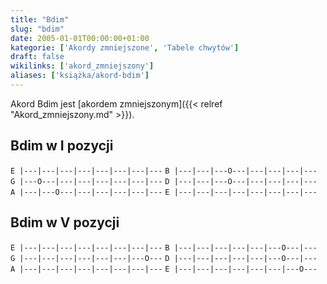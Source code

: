 ```yaml
---
title: "Bdim"
slug: "bdim"
date: 2005-01-01T00:00:00+01:00
kategorie: ['Akordy zmniejszone', 'Tabele chwytów']
draft: false
wikilinks: ['akord_zmniejszony']
aliases: ['książka/akord-bdim']
---
```

Akord Bdim jest [akordem zmniejszonym]({{< relref "Akord_zmniejszony.md" >}}).

## Bdim w I pozycji

`E |---|---|---|---|---|---|---|---`
`B |---|---|---O---|---|---|---|---`
`G |---O---|---|---|---|---|---|---`
`D |---|---|---O---|---|---|---|---`
`A |---|---O---|---|---|---|---|---`
`E |---|---|---|---|---|---|---|---`

## Bdim w V pozycji

`E |---|---|---|---|---|---|---|---`
`B |---|---|---|---|---|---O---|---`
`G |---|---|---|---|---|---|---O---`
`D |---|---|---|---|---|---O---|---`
`A |---|---|---|---|---|---|---|---`
`E |---|---|---|---|---|---|---O---`


